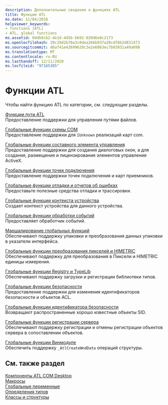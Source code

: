```yaml
---
description: Дополнительные сведения о функциях ATL
title: Функции ATL
ms.date: 11/04/2016
helpviewer_keywords:
- functions [ATL]
- ATL, global functions
ms.assetid: 69db0cb2-de1d-445b-b692-020d6e8c2173
ms.openlocfilehash: 29c29d2b70a3c0dea266b937a20cdf6b2d831473
ms.sourcegitcommit: d6af41e42699628c3e2e6063ec7b03931a49a098
ms.translationtype: MT
ms.contentlocale: ru-RU
ms.lasthandoff: 12/11/2020
ms.locfileid: "97165385"
---
```

# <a name="atl-functions"></a>Функции ATL

Чтобы найти функцию ATL по категории, см. следующие разделы.

[Функции пути ATL](../../atl/reference/com-map-global-functions.md)<br/>
Предоставление поддержки для управления путями файлов.

[Глобальные функции схемы COM](../../atl/reference/com-map-global-functions.md)<br/>
Предоставление поддержки для `IUnknown` реализаций карт com.

[Глобальные функции составного элемента управления](../../atl/reference/composite-control-global-functions.md)<br/>
Предоставление поддержки для создания диалоговых окон, а для создания, размещения и лицензирования элементов управления ActiveX.

[Глобальные функции точек подключения](../../atl/reference/connection-point-global-functions.md)<br/>
Предоставление поддержки точек подключения и карт приемников.

[Глобальные функции отладки и отчетов об ошибках](../../atl/reference/debugging-and-error-reporting-global-functions.md)<br/>
Предоставьте полезные средства отладки и трассировки.

[Глобальные функции контекста устройства](../../atl/reference/device-context-global-functions.md)<br/>
Создает контекст устройства для данного устройства.

[Глобальные функции обработки событий](../../atl/reference/event-handling-global-functions.md)<br/>
Предоставляет обработчик событий.

[Маршалирование глобальных функций](../../atl/reference/marshaling-global-functions.md)<br/>
Обеспечивают поддержку упаковки и преобразования данных упаковки в указатели интерфейса.

[Глобальные функции преобразования пикселей и HIMETRIC](../../atl/reference/pixel-himetric-conversion-global-functions.md)<br/>
Обеспечивают поддержку для преобразования в Пиксели и HIMETRIC единицы измерения.

[Глобальные функции Registry и TypeLib](../../atl/reference/registry-and-typelib-global-functions.md)<br/>
Обеспечивают поддержку загрузки и регистрации библиотеки типов.

[Глобальные функции безопасности](../../atl/reference/security-global-functions.md)<br/>
Предоставление поддержки для изменения идентификаторов безопасности и объектов ACL.

[Глобальные функции идентификатора безопасности](../../atl/reference/security-identifier-global-functions.md)<br/>
Возвращают распространенные хорошо известные объекты SID.

[Глобальные функции регистрации сервера](../../atl/reference/server-registration-global-functions.md)<br/>
Обеспечивают поддержку регистрации и отмены регистрации объектов сервера в сопоставлении объектов.

[Глобальные функции Винмодуле](../../atl/reference/winmodule-global-functions.md)<br/>
Обеспечить поддержку `_AtlCreateWndData` операций структуры.

## <a name="see-also"></a>См. также раздел

[Компоненты ATL COM Desktop](../../atl/atl-com-desktop-components.md)<br/>
[Макросы](../../atl/reference/atl-macros.md)<br/>
[Глобальные переменные](../../atl/reference/atl-global-variables.md)<br/>
[Определения типов](../../atl/reference/atl-typedefs.md)<br/>
[Классы и структуры](../../atl/reference/atl-classes.md)
